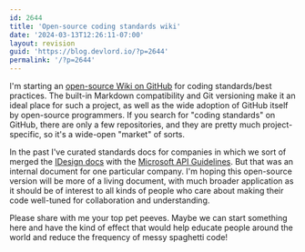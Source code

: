 ```yaml
---
id: 2644
title: 'Open-source coding standards wiki'
date: '2024-03-13T12:26:11-07:00'
layout: revision
guid: 'https://blog.devlord.io/?p=2644'
permalink: '/?p=2644'
---
```


I'm starting an <a href="https://github.com/lorddev/coding-standards/">open-source Wiki on GitHub</a> for coding standards/best practices. The built-in Markdown compatibility and Git versioning make it an ideal place for such a project, as well as the wide adoption of GitHub itself by open-source programmers. If you search for "coding standards" on GitHub, there are only a few repositories, and they are pretty much project-specific, so it's a wide-open "market" of sorts.

In the past I've curated standards docs for companies in which we sort of merged the <a href="http://www.idesign.net/idesign/download/IDesign%20CSharp%20Coding%20Standard.zip">IDesign docs</a> with the <a href="http://msdn.microsoft.com/en-us/library/ms229042(v=vs.100).aspx">Microsoft API Guidelines</a>. But that was an internal document for one particular company. I'm hoping this open-source version will be more of a living document, with much broader application as it should be of interest to all kinds of people who care about making their code well-tuned for collaboration and understanding.

Please share with me your top pet peeves. Maybe we can start something here and have the kind of effect that would help educate people around the world and reduce the frequency of messy spaghetti code!
